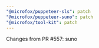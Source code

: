 ```yaml
---
"@microfox/puppeteer-sls": patch
"@microfox/puppeteer-suno": patch
"@microfox/tool-kit": patch
---
```


Changes from PR #557: suno
